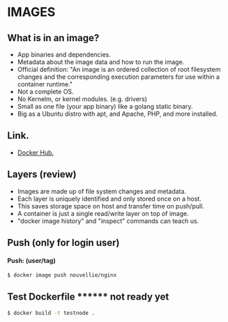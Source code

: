 # IMAGES
## What is in an image?

- App binaries and dependencies.
- Metadata about the image data and how to run the image.
- Official definition: "An image is an ordered collection of root filesystem changes and the corresponding execution parameters for use within a container runtime."
- Not a complete OS.
- No Kernelm, or kernel modules. (e.g. drivers)
- Small as one file (your app binary) like a golang static binary.
- Big as a Ubuntu distro with apt, and Apache, PHP, and more installed.

## Link.

- [Docker Hub.](https://hub.docker.com)

## Layers (review)

- Images are made up of file system changes and metadata.
- Each layer is uniquely identified and only stored once on a host.
- This saves storage space on host and transfer time on push/pull.
- A container is just a single read/write layer on top of image.
- "docker image history" and "inspect" commands can teach us.

## Push (only for login user)
#### Push: (user/tag)

```sh
$ docker image push nouvellie/nginx
```

## Test Dockerfile ****** not ready yet

```sh
$ docker build -t testnode .
```
